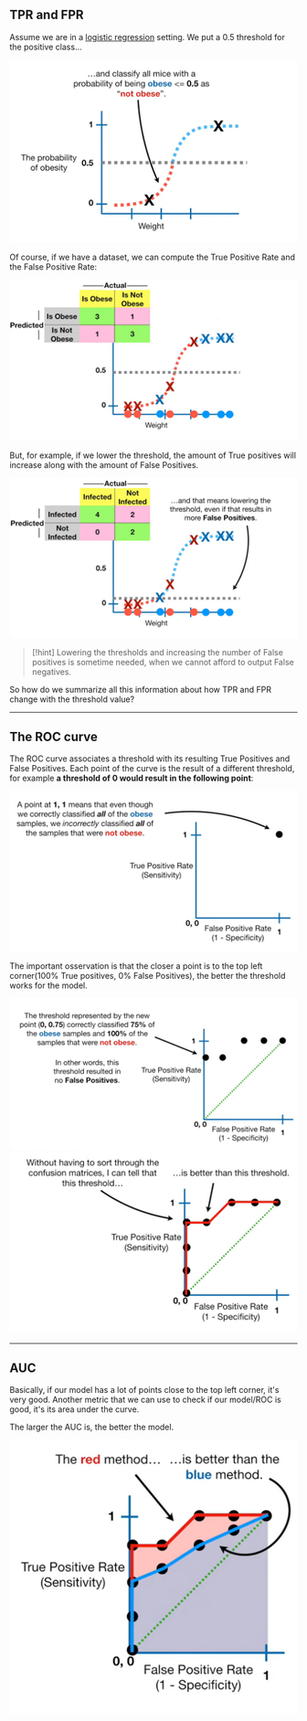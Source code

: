 ## TPR and FPR

Assume we are in a [logistic regression](Logistic%20Regression.md) setting.
We put a 0.5 threshold for the positive class...

![](../z_images/Pasted%20image%2020230704185229.png)


Of course, if we have a dataset, we can compute the True Positive Rate and the False Positive Rate:

![](../z_images/Pasted%20image%2020230704185706.png)


But, for example, if we lower the threshold, the amount of True positives will increase along with the amount of False Positives.

![](../z_images/Pasted%20image%2020230704190001.png)

> [!hint]
> Lowering the thresholds and increasing the number of False positives is sometime needed, when we cannot afford to output False negatives.


So how do we summarize all this information about how TPR and FPR change with the threshold value?

---


## The ROC curve

The ROC curve associates a threshold with its resulting True Positives and False Positives.
Each point of the curve is the result of a different threshold, for example **a threshold of 0 would result in the following point**:

![](../z_images/Pasted%20image%2020230704190502.png)


The important osservation is that the closer a point is to the top left corner(100% True positives, 0% False Positives), the better the threshold works for the model.

![](../z_images/Pasted%20image%2020230704191100.png)
![](../z_images/Pasted%20image%2020230704191204.png)

---


## AUC

Basically, if our model has a lot of points close to the top left corner, it's very good.
Another metric that we can use to check if our model/ROC is good, it's its area under the curve.

The larger the AUC is, the better the model.

![](../z_images/Pasted%20image%2020230704191353.png)